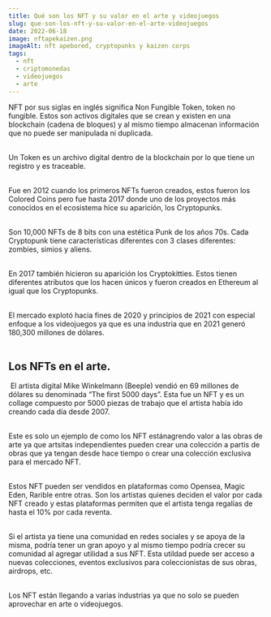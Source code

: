 ```yaml
---
title: Qué son los NFT y su valor en el arte y videojuegos
slug: que-son-los-nft-y-su-valor-en-el-arte-videojuegos
date: 2022-06-18
image: nftapekaizen.png
imageAlt: nft apebored, cryptopunks y kaizen corps
tags:
  - nft
  - criptomonedas
  - videojuegos
  - arte
---
```

<!--StartFragment-->

NFT por sus siglas en inglés significa Non Fungible Token, token no fungible. Estos son activos digitales que se crean y existen en una blockchain (cadena de bloques) y al mismo tiempo almacenan información que no puede ser manipulada ni duplicada. <br/><br/>

Un Token es un archivo digital dentro de la blockchain por lo que tiene un registro y es traceable. <br/><br/>

Fue en 2012 cuando los primeros NFTs fueron creados, estos fueron los Colored Coins pero fue hasta 2017 donde uno de los proyectos más conocidos en el ecosistema hice su aparición, los Cryptopunks. <br/><br/>

Son 10,000 NFTs de 8 bits con una estética Punk de los años 70s. Cada Cryptopunk tiene características diferentes  con 3 clases diferentes: zombies, simios y aliens. <br/><br/>

En 2017 también hicieron su aparición los Cryptokitties. Estos tienen diferentes atributos que los hacen únicos y fueron creados en Ethereum al igual que los Cryptopunks. <br/><br/>

El mercado explotó hacia fines de 2020 y principios de 2021 con especial enfoque a los videojuegos ya que es una industria que en 2021 generó 180,300 millones de dólares. <br/><br/>

## Los NFTs en el arte.

 El artista digital Mike Winkelmann (Beeple) vendió en 69 millones de dólares su denominada “The first 5000 days”. Esta fue un NFT y es un collage compuesto por 5000 piezas de trabajo que el artista había ido creando cada día desde 2007. <br/><br/>

Este es solo un ejemplo de como los NFT estánagrendo valor a las obras de arte ya que artsitas independientes pueden crear una colección a partis de obras que ya tengan desde hace tiempo o crear una colección exclusiva para el mercado NFT. <br/><br/>

Estos NFT pueden ser vendidos en plataformas como Opensea, Magic Eden, Rarible entre otras. Son los artistas quienes deciden el valor por cada NFT creado y estas plataformas permiten que el artista tenga regalías de hasta el 10% por cada reventa. <br/><br/>

Si el artista ya tiene una comunidad en redes sociales y se apoya de la misma, podría tener un gran apoyo y al mismo tiempo podría crecer su comunidad al agregar utilidad a sus NFT. Esta utildad puede ser acceso a nuevas colecciones, eventos exclusivos para coleccionistas de sus obras, airdrops, etc. <br/><br/>

Los NFT están llegando a varias industrias ya que no solo se pueden aprovechar en arte o videojuegos. 

<!--EndFragment-->